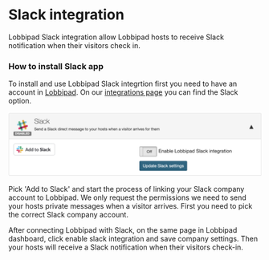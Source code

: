 # Slack integration

Lobbipad Slack integration allow Lobbipad hosts to receive Slack notification when
their visitors check in. 


### How to install Slack app

To install and use Lobbipad Slack integrtion first you need to have an account in [Lobbipad](http://web.lobbipad.com/).
On our  [integrations page](https://lobbipad.com/settings/api/integrations) you can find the Slack option.

![alt text](images/slack.png)


Pick 'Add to Slack' and start the process of linking your Slack company account to Lobbipad. We only request the permissions we need to send your hosts private messages when a visitor arrives.
First you need to pick the correct Slack company account.


After connecting Lobbipad with Slack, on the same page in Lobbipad dashboard, click enable slack integration and save company settings.
Then your hosts will receive a Slack notification when their visitors check-in. 